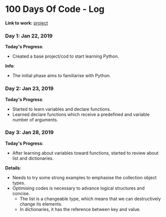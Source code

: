 # 100 Days Of Code - Log

**Link to work:**
[project](https://github.com/jessicaboatto/python_introduction)

### Day 1: Jan 22, 2019

**Today's Progress**:
- Created a base project/cod to start learning Python.

**Info**:
- The initial phase aims to familiarise with Python.

### Day 2: Jan 23, 2019

**Today's Progress**:
- Started to learn variables and declare functions.
- Learned declare functions which receive a predefined and variable number of arguments.

### Day 3: Jan 28, 2019

**Today's Progress**:
- After learning about variables toward functions, started to review about list and dictionaries.

**Details**:
- Needs to try some strong examples to emphasise the collection object types.
- Optimising codes is necessary to advance logical structures and concise.
  - The list is a changeable type, which means that we can destructively change its elements. 
  - In dictionaries, it has the reference between key and value.

